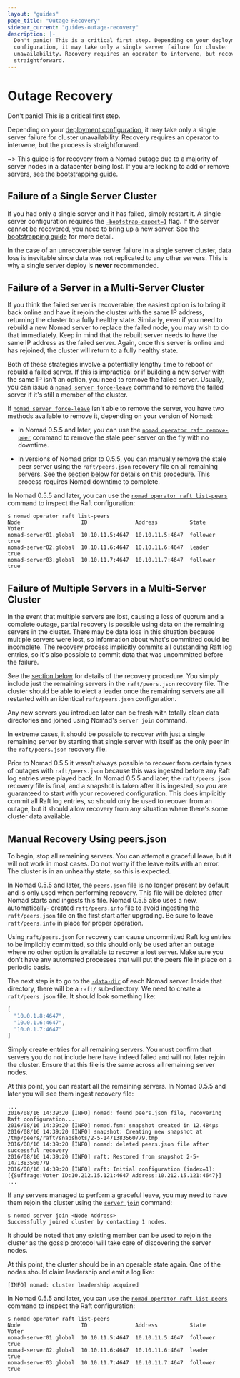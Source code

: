 ```yaml
---
layout: "guides"
page_title: "Outage Recovery"
sidebar_current: "guides-outage-recovery"
description: |-
  Don't panic! This is a critical first step. Depending on your deployment
  configuration, it may take only a single server failure for cluster
  unavailability. Recovery requires an operator to intervene, but recovery is
  straightforward.
---
```


# Outage Recovery

Don't panic! This is a critical first step.

Depending on your
[deployment configuration](/docs/internals/consensus.html#deployment_table), it
may take only a single server failure for cluster unavailability. Recovery
requires an operator to intervene, but the process is straightforward.

~> This guide is for recovery from a Nomad outage due to a majority of server
nodes in a datacenter being lost. If you are looking to add or remove servers,
see the [bootstrapping guide](/guides/cluster/bootstrapping.html).

## Failure of a Single Server Cluster

If you had only a single server and it has failed, simply restart it. A
single server configuration requires the
[`-bootstrap-expect=1`](/docs/agent/configuration/server.html#bootstrap_expect)
flag. If the server cannot be recovered, you need to bring up a new
server. See the [bootstrapping guide](/guides/cluster/bootstrapping.html)
for more detail.

In the case of an unrecoverable server failure in a single server cluster, data
loss is inevitable since data was not replicated to any other servers. This is
why a single server deploy is **never** recommended.

## Failure of a Server in a Multi-Server Cluster

If you think the failed server is recoverable, the easiest option is to bring
it back online and have it rejoin the cluster with the same IP address, returning
the cluster to a fully healthy state. Similarly, even if you need to rebuild a
new Nomad server to replace the failed node, you may wish to do that immediately.
Keep in mind that the rebuilt server needs to have the same IP address as the failed
server. Again, once this server is online and has rejoined, the cluster will return
to a fully healthy state.

Both of these strategies involve a potentially lengthy time to reboot or rebuild
a failed server. If this is impractical or if building a new server with the same
IP isn't an option, you need to remove the failed server. Usually, you can issue
a [`nomad server force-leave`](/docs/commands/server/force-leave.html) command
to remove the failed server if it's still a member of the cluster.

If [`nomad server force-leave`](/docs/commands/server/force-leave.html) isn't
able to remove the server, you have two methods available to remove it,
depending on your version of Nomad:

* In Nomad 0.5.5 and later, you can use the [`nomad operator raft
  remove-peer`](/docs/commands/operator/raft-remove-peer.html) command to remove
  the stale peer server on the fly with no downtime.

* In versions of Nomad prior to 0.5.5, you can manually remove the stale peer
  server using the `raft/peers.json` recovery file on all remaining servers. See
  the [section below](#manual-recovery-using-peers-json) for details on this
  procedure. This process requires Nomad downtime to complete.

In Nomad 0.5.5 and later, you can use the [`nomad operator raft
list-peers`](/docs/commands/operator/raft-list-peers.html) command to inspect
the Raft configuration:

```
$ nomad operator raft list-peers
Node                   ID               Address          State     Voter
nomad-server01.global  10.10.11.5:4647  10.10.11.5:4647  follower  true
nomad-server02.global  10.10.11.6:4647  10.10.11.6:4647  leader    true
nomad-server03.global  10.10.11.7:4647  10.10.11.7:4647  follower  true
```

## Failure of Multiple Servers in a Multi-Server Cluster

In the event that multiple servers are lost, causing a loss of quorum and a
complete outage, partial recovery is possible using data on the remaining
servers in the cluster. There may be data loss in this situation because multiple
servers were lost, so information about what's committed could be incomplete.
The recovery process implicitly commits all outstanding Raft log entries, so
it's also possible to commit data that was uncommitted before the failure.

See the [section below](#manual-recovery-using-peers-json) for details of the
recovery procedure. You simply include just the remaining servers in the
`raft/peers.json` recovery file.  The cluster should be able to elect a leader
once the remaining servers are all restarted with an identical `raft/peers.json`
configuration.

Any new servers you introduce later can be fresh with totally clean data directories
and joined using Nomad's `server join` command.

In extreme cases, it should be possible to recover with just a single remaining
server by starting that single server with itself as the only peer in the
`raft/peers.json` recovery file.

Prior to Nomad 0.5.5 it wasn't always possible to recover from certain
types of outages with `raft/peers.json` because this was ingested before any Raft
log entries were played back. In Nomad 0.5.5 and later, the `raft/peers.json`
recovery file is final, and a snapshot is taken after it is ingested, so you are
guaranteed to start with your recovered configuration. This does implicitly commit
all Raft log entries, so should only be used to recover from an outage, but it
should allow recovery from any situation where there's some cluster data available.

## Manual Recovery Using peers.json

To begin, stop all remaining servers. You can attempt a graceful leave,
but it will not work in most cases. Do not worry if the leave exits with an
error. The cluster is in an unhealthy state, so this is expected.

In Nomad 0.5.5 and later, the `peers.json` file is no longer present
by default and is only used when performing recovery. This file will be deleted
after Nomad starts and ingests this file. Nomad 0.5.5 also uses a new, automatically-
created `raft/peers.info` file to avoid ingesting the `raft/peers.json` file on the
first start after upgrading. Be sure to leave `raft/peers.info` in place for proper
operation.

Using `raft/peers.json` for recovery can cause uncommitted Raft log entries to be
implicitly committed, so this should only be used after an outage where no
other option is available to recover a lost server. Make sure you don't have
any automated processes that will put the peers file in place on a
periodic basis.

The next step is to go to the
[`-data-dir`](/docs/agent/configuration/index.html#data_dir) of each Nomad
server. Inside that directory, there will be a `raft/` sub-directory. We need to
create a `raft/peers.json` file. It should look something like:

```javascript
[
  "10.0.1.8:4647",
  "10.0.1.6:4647",
  "10.0.1.7:4647"
]
```

Simply create entries for all remaining servers. You must confirm
that servers you do not include here have indeed failed and will not later
rejoin the cluster. Ensure that this file is the same across all remaining
server nodes.

At this point, you can restart all the remaining servers. In Nomad 0.5.5 and
later you will see them ingest recovery file:

```text
...
2016/08/16 14:39:20 [INFO] nomad: found peers.json file, recovering Raft configuration...
2016/08/16 14:39:20 [INFO] nomad.fsm: snapshot created in 12.484µs
2016/08/16 14:39:20 [INFO] snapshot: Creating new snapshot at /tmp/peers/raft/snapshots/2-5-1471383560779.tmp
2016/08/16 14:39:20 [INFO] nomad: deleted peers.json file after successful recovery
2016/08/16 14:39:20 [INFO] raft: Restored from snapshot 2-5-1471383560779
2016/08/16 14:39:20 [INFO] raft: Initial configuration (index=1): [{Suffrage:Voter ID:10.212.15.121:4647 Address:10.212.15.121:4647}]
...
```

If any servers managed to perform a graceful leave, you may need to have them
rejoin the cluster using the [`server join`](/docs/commands/server/join.html) command:

```text
$ nomad server join <Node Address>
Successfully joined cluster by contacting 1 nodes.
```

It should be noted that any existing member can be used to rejoin the cluster
as the gossip protocol will take care of discovering the server nodes.

At this point, the cluster should be in an operable state again. One of the
nodes should claim leadership and emit a log like:

```text
[INFO] nomad: cluster leadership acquired
```

In Nomad 0.5.5 and later, you can use the [`nomad operator raft
list-peers`](/docs/commands/operator/raft-list-peers.html) command to inspect
the Raft configuration:

```
$ nomad operator raft list-peers
Node                   ID               Address          State     Voter
nomad-server01.global  10.10.11.5:4647  10.10.11.5:4647  follower  true
nomad-server02.global  10.10.11.6:4647  10.10.11.6:4647  leader    true
nomad-server03.global  10.10.11.7:4647  10.10.11.7:4647  follower  true
```

